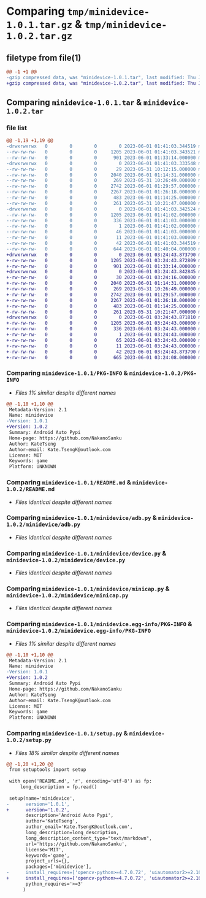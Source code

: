 # Comparing `tmp/minidevice-1.0.1.tar.gz` & `tmp/minidevice-1.0.2.tar.gz`

## filetype from file(1)

```diff
@@ -1 +1 @@
-gzip compressed data, was "minidevice-1.0.1.tar", last modified: Thu Jun  1 01:41:03 2023, max compression
+gzip compressed data, was "minidevice-1.0.2.tar", last modified: Thu Jun  1 03:24:43 2023, max compression
```

## Comparing `minidevice-1.0.1.tar` & `minidevice-1.0.2.tar`

### file list

```diff
@@ -1,19 +1,19 @@
-drwxrwxrwx   0        0        0        0 2023-06-01 01:41:03.344519 minidevice-1.0.1/
--rw-rw-rw-   0        0        0     1205 2023-06-01 01:41:03.343521 minidevice-1.0.1/PKG-INFO
--rw-rw-rw-   0        0        0      901 2023-06-01 01:33:14.000000 minidevice-1.0.1/README.md
-drwxrwxrwx   0        0        0        0 2023-06-01 01:41:03.333548 minidevice-1.0.1/minidevice/
--rw-rw-rw-   0        0        0       29 2023-05-31 10:12:15.000000 minidevice-1.0.1/minidevice/__init__.py
--rw-rw-rw-   0        0        0     2040 2023-06-01 01:14:31.000000 minidevice-1.0.1/minidevice/adb.py
--rw-rw-rw-   0        0        0      269 2023-05-31 10:26:49.000000 minidevice-1.0.1/minidevice/config.py
--rw-rw-rw-   0        0        0     2742 2023-06-01 01:29:57.000000 minidevice-1.0.1/minidevice/device.py
--rw-rw-rw-   0        0        0     2267 2023-06-01 01:26:18.000000 minidevice-1.0.1/minidevice/minicap.py
--rw-rw-rw-   0        0        0      483 2023-06-01 01:14:25.000000 minidevice-1.0.1/minidevice/minitouch.py
--rw-rw-rw-   0        0        0      261 2023-05-31 10:21:47.000000 minidevice-1.0.1/minidevice/utils.py
-drwxrwxrwx   0        0        0        0 2023-06-01 01:41:03.342524 minidevice-1.0.1/minidevice.egg-info/
--rw-rw-rw-   0        0        0     1205 2023-06-01 01:41:02.000000 minidevice-1.0.1/minidevice.egg-info/PKG-INFO
--rw-rw-rw-   0        0        0      336 2023-06-01 01:41:03.000000 minidevice-1.0.1/minidevice.egg-info/SOURCES.txt
--rw-rw-rw-   0        0        0        1 2023-06-01 01:41:02.000000 minidevice-1.0.1/minidevice.egg-info/dependency_links.txt
--rw-rw-rw-   0        0        0       46 2023-06-01 01:41:03.000000 minidevice-1.0.1/minidevice.egg-info/requires.txt
--rw-rw-rw-   0        0        0       11 2023-06-01 01:41:03.000000 minidevice-1.0.1/minidevice.egg-info/top_level.txt
--rw-rw-rw-   0        0        0       42 2023-06-01 01:41:03.344519 minidevice-1.0.1/setup.cfg
--rw-rw-rw-   0        0        0      644 2023-06-01 01:40:04.000000 minidevice-1.0.1/setup.py
+drwxrwxrwx   0        0        0        0 2023-06-01 03:24:43.873790 minidevice-1.0.2/
+-rw-rw-rw-   0        0        0     1205 2023-06-01 03:24:43.872809 minidevice-1.0.2/PKG-INFO
+-rw-rw-rw-   0        0        0      901 2023-06-01 01:33:14.000000 minidevice-1.0.2/README.md
+drwxrwxrwx   0        0        0        0 2023-06-01 03:24:43.842845 minidevice-1.0.2/minidevice/
+-rw-rw-rw-   0        0        0       30 2023-06-01 03:24:16.000000 minidevice-1.0.2/minidevice/__init__.py
+-rw-rw-rw-   0        0        0     2040 2023-06-01 01:14:31.000000 minidevice-1.0.2/minidevice/adb.py
+-rw-rw-rw-   0        0        0      269 2023-05-31 10:26:49.000000 minidevice-1.0.2/minidevice/config.py
+-rw-rw-rw-   0        0        0     2742 2023-06-01 01:29:57.000000 minidevice-1.0.2/minidevice/device.py
+-rw-rw-rw-   0        0        0     2267 2023-06-01 01:26:18.000000 minidevice-1.0.2/minidevice/minicap.py
+-rw-rw-rw-   0        0        0      483 2023-06-01 01:14:25.000000 minidevice-1.0.2/minidevice/minitouch.py
+-rw-rw-rw-   0        0        0      261 2023-05-31 10:21:47.000000 minidevice-1.0.2/minidevice/utils.py
+drwxrwxrwx   0        0        0        0 2023-06-01 03:24:43.871810 minidevice-1.0.2/minidevice.egg-info/
+-rw-rw-rw-   0        0        0     1205 2023-06-01 03:24:43.000000 minidevice-1.0.2/minidevice.egg-info/PKG-INFO
+-rw-rw-rw-   0        0        0      336 2023-06-01 03:24:43.000000 minidevice-1.0.2/minidevice.egg-info/SOURCES.txt
+-rw-rw-rw-   0        0        0        1 2023-06-01 03:24:43.000000 minidevice-1.0.2/minidevice.egg-info/dependency_links.txt
+-rw-rw-rw-   0        0        0       65 2023-06-01 03:24:43.000000 minidevice-1.0.2/minidevice.egg-info/requires.txt
+-rw-rw-rw-   0        0        0       11 2023-06-01 03:24:43.000000 minidevice-1.0.2/minidevice.egg-info/top_level.txt
+-rw-rw-rw-   0        0        0       42 2023-06-01 03:24:43.873790 minidevice-1.0.2/setup.cfg
+-rw-rw-rw-   0        0        0      665 2023-06-01 03:24:08.000000 minidevice-1.0.2/setup.py
```

### Comparing `minidevice-1.0.1/PKG-INFO` & `minidevice-1.0.2/PKG-INFO`

 * *Files 1% similar despite different names*

```diff
@@ -1,10 +1,10 @@
 Metadata-Version: 2.1
 Name: minidevice
-Version: 1.0.1
+Version: 1.0.2
 Summary: Android Auto Pypi
 Home-page: https://github.com/NakanoSanku
 Author: KateTseng
 Author-email: Kate.TsengK@outlook.com
 License: MIT
 Keywords: game
 Platform: UNKNOWN
```

### Comparing `minidevice-1.0.1/README.md` & `minidevice-1.0.2/README.md`

 * *Files identical despite different names*

### Comparing `minidevice-1.0.1/minidevice/adb.py` & `minidevice-1.0.2/minidevice/adb.py`

 * *Files identical despite different names*

### Comparing `minidevice-1.0.1/minidevice/device.py` & `minidevice-1.0.2/minidevice/device.py`

 * *Files identical despite different names*

### Comparing `minidevice-1.0.1/minidevice/minicap.py` & `minidevice-1.0.2/minidevice/minicap.py`

 * *Files identical despite different names*

### Comparing `minidevice-1.0.1/minidevice.egg-info/PKG-INFO` & `minidevice-1.0.2/minidevice.egg-info/PKG-INFO`

 * *Files 1% similar despite different names*

```diff
@@ -1,10 +1,10 @@
 Metadata-Version: 2.1
 Name: minidevice
-Version: 1.0.1
+Version: 1.0.2
 Summary: Android Auto Pypi
 Home-page: https://github.com/NakanoSanku
 Author: KateTseng
 Author-email: Kate.TsengK@outlook.com
 License: MIT
 Keywords: game
 Platform: UNKNOWN
```

### Comparing `minidevice-1.0.1/setup.py` & `minidevice-1.0.2/setup.py`

 * *Files 18% similar despite different names*

```diff
@@ -1,20 +1,20 @@
 from setuptools import setup
 
 with open('README.md', 'r', encoding='utf-8') as fp:
     long_description = fp.read()
 
 setup(name='minidevice',
-      version='1.0.1',
+      version='1.0.2',
       description='Android Auto Pypi',
       author='KateTseng',
       author_email='Kate.TsengK@outlook.com',
       long_description=long_description,
       long_description_content_type="text/markdown",
       url='https://github.com/NakanoSanku',
       license='MIT',
       keywords='game',
       project_urls={},
       packages=['minidevice'],
-      install_requires=['opencv-python>=4.7.0.72', 'uiautomator2>=2.16.23'],
+      install_requires=['opencv-python>=4.7.0.72', 'uiautomator2>=2.16.23','pyminitouch>=0.3.3'],
       python_requires='>=3'
      )
```

